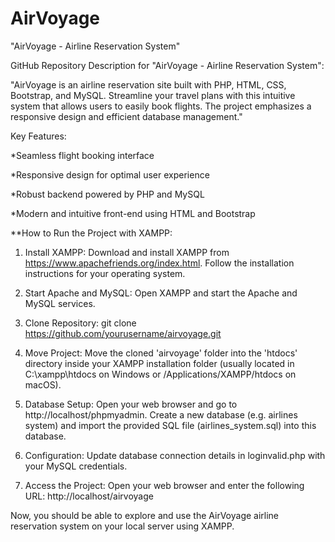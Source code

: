 # AirVoyage
 "AirVoyage - Airline Reservation System"


GitHub Repository Description for "AirVoyage - Airline Reservation System":

"AirVoyage is an airline reservation site built with PHP, HTML, CSS, Bootstrap, and MySQL. Streamline your travel plans with this intuitive system that allows users to easily book flights. The project emphasizes a responsive design and efficient database management."


Key Features:

   *Seamless flight booking interface
   
   *Responsive design for optimal user experience
   
   *Robust backend powered by PHP and MySQL
   
   *Modern and intuitive front-end using HTML and Bootstrap




**How to Run the Project with XAMPP:

1. Install XAMPP:
                 Download and install XAMPP from https://www.apachefriends.org/index.html.
                 Follow the installation instructions for your operating system.
   
2. Start Apache and MySQL:
                 Open XAMPP and start the Apache and MySQL services.
   
3. Clone Repository:
                git clone https://github.com/yourusername/airvoyage.git

4. Move Project:
                Move the cloned 'airvoyage' folder into the 'htdocs' directory inside your XAMPP installation folder (usually located in C:\xampp\htdocs on Windows or /Applications/XAMPP/htdocs on macOS).
   
5. Database Setup:
                Open your web browser and go to http://localhost/phpmyadmin.
                Create a new database (e.g. airlines system) and import the provided SQL file (airlines_system.sql) into this database.
   
6. Configuration:
                Update database connection details in loginvalid.php with your MySQL credentials.
   
7. Access the Project:
                Open your web browser and enter the following URL:
                http://localhost/airvoyage


Now, you should be able to explore and use the AirVoyage airline reservation system on your local server using XAMPP.






